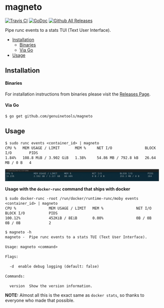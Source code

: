 # magneto

[![Travis CI](https://img.shields.io/travis/genuinetools/magneto.svg?style=for-the-badge)](https://travis-ci.org/genuinetools/magneto)
[![GoDoc](https://img.shields.io/badge/godoc-reference-5272B4.svg?style=for-the-badge)](https://godoc.org/github.com/genuinetools/magneto)
[![Github All Releases](https://img.shields.io/github/downloads/genuinetools/magneto/total.svg?style=for-the-badge)](https://github.com/genuinetools/magneto/releases)

Pipe runc events to a stats TUI (Text User Interface).

 * [Installation](README.md#installation)
      * [Binaries](README.md#binaries)
      * [Via Go](README.md#via-go)
 * [Usage](README.md#usage)

## Installation

#### Binaries

For installation instructions from binaries please visit the [Releases Page](https://github.com/genuinetools/magneto/releases).

#### Via Go

```console
$ go get github.com/genuinetools/magneto
```

## Usage

```console
$ sudo runc events <container_id> | magneto
CPU %   MEM USAGE / LIMIT       MEM %     NET I/O               BLOCK I/O        PIDS
1.84%   108.8 MiB / 3.902 GiB   1.38%     54.86 MB / 792.8 kB   26.64 MB / 0 B   4
```

![chrome.png](chrome.png)

**Usage with the `docker-runc` command that ships with docker**

```console
$ sudo docker-runc -root /run/docker/runtime-runc/moby events <container_id> | magneto
CPU %               MEM USAGE / LIMIT   MEM %               NET I/O             BLOCK I/O           PIDS
100.12%             452KiB / 8EiB       0.00%               0B / 0B             0B / 0B             2
```

```console
$ magneto -h
magneto -  Pipe runc events to a stats TUI (Text User Interface).

Usage: magneto <command>

Flags:

  -d  enable debug logging (default: false)

Commands:

  version  Show the version information.
```

**NOTE:** Almost all this is the exact same as `docker stats`, so thanks to
everyone who made that possible.
